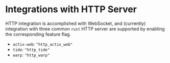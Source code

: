 # Integrations with HTTP Server

HTTP integration is accomplished with WebSocket, and (currently) integration with three common `rust` HTTP server are supported by enabling the corresponding feature flag.

  - `actix-web`: `"http_actix_web"`
  - `tide`: `"http_tide"`
  - `warp`: `"http_warp"`


